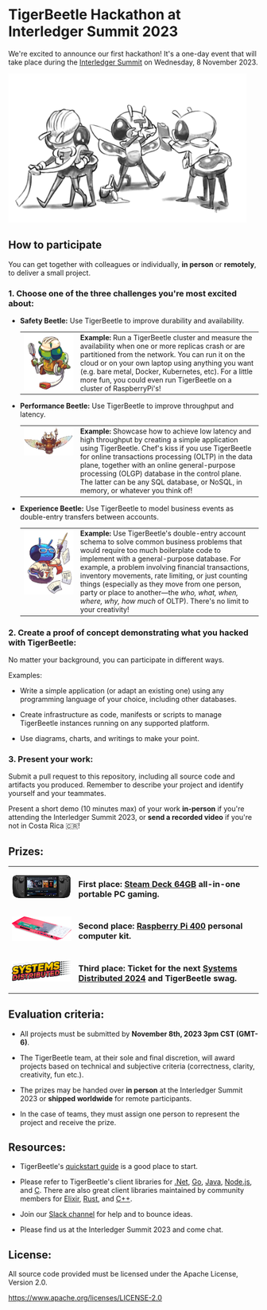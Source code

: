 # TigerBeetle Hackathon at Interledger Summit 2023

We're excited to announce our first hackathon! It's a one-day event that will take place during the [Interledger Summit](https://interledger.org/summit) on Wednesday, 8 November 2023.

<img src="assets/hackaton.png" width="480px"/>

## How to participate

You can get together with colleagues or individually, **in person** or **remotely**, to deliver a small project.

### 1. Choose one of the three challenges you're most excited about:

- **Safety Beetle:** Use TigerBeetle to improve durability and availability.

    <table><tr valign="top">
    <td width="100px"><img src="assets/safety.gif"/></td>
    <td>
    <b>Example:</b> Run a TigerBeetle cluster and measure the availability when one or more replicas crash or are partitioned from the network. You can run it on the cloud or on your own laptop using anything you want (e.g. bare metal, Docker, Kubernetes, etc). For a little more fun, you could even run TigerBeetle on a cluster of RaspberryPi's!
    </td>
    </tr></table>

- **Performance Beetle:** Use TigerBeetle to improve throughput and latency.

    <table><tr valign="top">
    <td width="100px"><img src="assets/performance.gif"/></td>
    <td>
    <b>Example:</b> Showcase how to achieve low latency and high throughput by creating a simple application using TigerBeetle. Chef's kiss if you use TigerBeetle for online transactions processing (OLTP) in the data plane, together with an online general-purpose processing (OLGP) database in the control plane. The latter can be any SQL database, or NoSQL, in memory, or whatever you think of!
    </td>
    </tr></table>

- **Experience Beetle:** Use TigerBeetle to model business events as double-entry transfers between accounts.

    <table><tr valign="top">
    <td width="100px"><img src="assets/experience.gif"/></td>
    <td>
    <b>Example:</b> Use TigerBeetle's double-entry account schema to solve common business problems that would require too much boilerplate code to implement with a general-purpose database. For example, a problem involving financial transactions, inventory movements, rate limiting, or just counting things (especially as they move from one person, party or place to another—the <i>who, what, when, where, why, how much</i> of OLTP). There's no limit to your creativity!
    </td>
    </tr></table>

### 2. Create a proof of concept demonstrating what you hacked with TigerBeetle:

No matter your background, you can participate in different ways.

Examples:

- Write a simple application (or adapt an existing one) using any programming language of your choice, including other databases.

- Create infrastructure as code, manifests or scripts to manage TigerBeetle instances running on any supported platform.

- Use diagrams, charts, and writings to make your point.

### 3. Present your work:

Submit a pull request to this repository, including all source code and artifacts you produced. Remember to describe your project and identify yourself and your teammates.

Present a short demo (10 minutes max) of your work **in-person** if you're attending the Interledger Summit 2023, or **send a recorded video** if you're not in Costa Rica 🇨🇷!

## Prizes:

<table><tr><td width="120px">
<a href="https://www.steamdeck.com/hardware"><img src="assets/steam_deck_64G.png"/></a></td>
<td><h3>First place: <a href="https://www.steamdeck.com/hardware">Steam Deck 64GB</a> all-in-one portable PC gaming. 
</h3></td></tr>
<tr><td width="120px">
<a href="https://www.raspberrypi.com/products/raspberry-pi-400/"><img src="assets/raspberrypi_400.png"/></a></td>
<td><h3>Second place: <a href="https://www.raspberrypi.com/products/raspberry-pi-400/">Raspberry Pi 400</a> personal computer kit. 
</h3></td></tr>
<tr><td width="120px">
<a href="https://systemsdistributed.com/"><img src="assets/systems_distributed.png"/></a></td>
<td><h3>Third place: Ticket for the next <a href="https://systemsdistributed.com/">Systems Distributed 2024</a> and TigerBeetle swag.
</h3></td></tr></table>


## Evaluation criteria:

- All projects must be submitted by **November 8th, 2023 3pm CST (GMT-6)**.

- The TigerBeetle team, at their sole and final discretion, will award projects based on technical and subjective criteria (correctness, clarity, creativity, fun etc.).

- The prizes may be handed over **in person** at the Interledger Summit 2023 or **shipped worldwide** for remote participants.

- In the case of teams, they must assign one person to represent the project and receive the prize.

## Resources:

- TigerBeetle's [quickstart guide](https://docs.tigerbeetle.com/#quickstart) is a good place to start.

- Please refer to TigerBeetle's client libraries for [.Net](https://docs.tigerbeetle.com/clients/dotnet), [Go](https://docs.tigerbeetle.com/clients/go), [Java](https://docs.tigerbeetle.com/clients/java), [Node.js](https://docs.tigerbeetle.com/clients/node), and [C](https://github.com/tigerbeetledb/tigerbeetle/tree/main/src/clients/c). There are also great client libraries maintained by community members for [Elixir](https://github.com/rbino/tigerbeetlex), [Rust](https://github.com/ZetaNumbers/tigerbeetle-rs), and [C++](https://github.com/kassane/tigerbeetle-cpp).

- Join our [Slack channel](https://slack.tigerbeetle.com/invite) for help and to bounce ideas.

- Please find us at the Interledger Summit 2023 and come chat.

## License:

All source code provided must be licensed under the Apache License, Version 2.0.

https://www.apache.org/licenses/LICENSE-2.0


